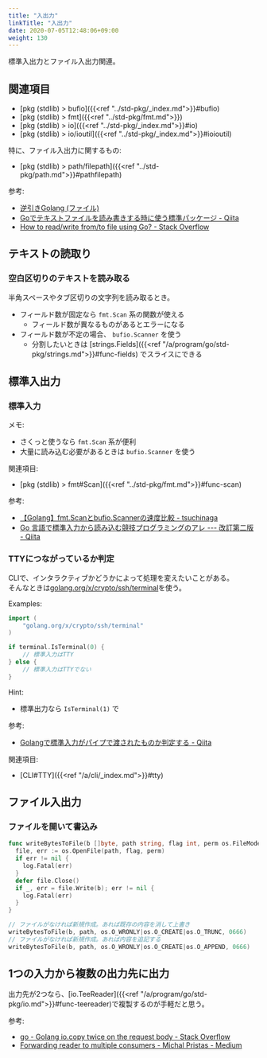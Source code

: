 ```yaml
---
title: "入出力"
linkTitle: "入出力"
date: 2020-07-05T12:48:06+09:00
weight: 130
---
```


標準入出力とファイル入出力関連。

## 関連項目

- [pkg (stdlib) > bufio]({{<ref "../std-pkg/_index.md">}}#bufio)
- [pkg (stdlib) > fmt]({{<ref "../std-pkg/fmt.md">}})
- [pkg (stdlib) > io]({{<ref "../std-pkg/_index.md">}}#io)
- [pkg (stdlib) > io/ioutil]({{<ref "../std-pkg/_index.md">}}#ioioutil)

特に、ファイル入出力に関するもの:

- [pkg (stdlib) > path/filepath]({{<ref "../std-pkg/path.md">}}#pathfilepath)

参考:

- [逆引きGolang (ファイル)](https://ashitani.jp/golangtips/tips_file.html)
- [Goでテキストファイルを読み書きする時に使う標準パッケージ - Qiita](https://qiita.com/qt-luigi/items/2c13ad68e7d9f8f8c0f2)
- [How to read/write from/to file using Go? - Stack Overflow](https://stackoverflow.com/questions/1821811/how-to-read-write-from-to-file-using-go)

## テキストの読取り
### 空白区切りのテキストを読み取る

半角スペースやタブ区切りの文字列を読み取るとき。

- フィールド数が固定なら `fmt.Scan` 系の関数が使える
  - フィールド数が異なるものがあるとエラーになる
- フィールド数が不定の場合、 `bufio.Scanner` を使う
  - 分割したいときは [strings.Fields]({{<ref "/a/program/go/std-pkg/strings.md">}}#func-fields) でスライスにできる

## 標準入出力
### 標準入力

メモ:

- さくっと使うなら `fmt.Scan` 系が便利
- 大量に読み込む必要があるときは `bufio.Scanner` を使う

関連項目:

- [pkg (stdlib) > fmt#Scan]({{<ref "../std-pkg/fmt.md">}}#func-scan)

参考:

- [【Golang】fmt.Scanとbufio.Scannerの速度比較 - tsuchinaga](https://scrapbox.io/tsuchinaga/%E3%80%90Golang%E3%80%91fmt.Scan%E3%81%A8bufio.Scanner%E3%81%AE%E9%80%9F%E5%BA%A6%E6%AF%94%E8%BC%83)
- [Go 言語で標準入力から読み込む競技プログラミングのアレ --- 改訂第二版 - Qiita](https://qiita.com/tnoda_/items/b503a72eac82862d30c6)

### TTYにつながっているか判定

CLIで、インタラクティブかどうかによって処理を変えたいことがある。  
そんなときは[golang.org/x/crypto/ssh/terminal](https://pkg.go.dev/golang.org/x/crypto/ssh/terminal)を使う。

Examples:

```go
import (
    "golang.org/x/crypto/ssh/terminal"
)

if terminal.IsTerminal(0) {
    // 標準入力はTTY
} else {
    // 標準入力はTTYでない
}
```

Hint:

- 標準出力なら `IsTerminal(1)` で

参考:

- [Golangで標準入力がパイプで渡されたものか判定する - Qiita](https://qiita.com/tanksuzuki/items/e712717675faf4efb07a)

関連項目:

- [CLI#TTY]({{<ref "/a/cli/_index.md">}}#tty)

## ファイル入出力
### ファイルを開いて書込み

```go
func writeBytesToFile(b []byte, path string, flag int, perm os.FileMode) {
  file, err := os.OpenFile(path, flag, perm)
  if err != nil {
    log.Fatal(err)
  }
  defer file.Close()
  if _, err = file.Write(b); err != nil {
    log.Fatal(err)
  }
}

// ファイルがなければ新規作成。あれば既存の内容を消して上書き
writeBytesToFile(b, path, os.O_WRONLY|os.O_CREATE|os.O_TRUNC, 0666)
// ファイルがなければ新規作成。あれば内容を追記する
writeBytesToFile(b, path, os.O_WRONLY|os.O_CREATE|os.O_APPEND, 0666)
```

## 1つの入力から複数の出力先に出力

出力先が2つなら、[io.TeeReader]({{<ref "/a/program/go/std-pkg/io.md">}}#func-teereader)で複製するのが手軽だと思う。

参考:

- [go - Golang io.copy twice on the request body - Stack Overflow](https://stackoverflow.com/questions/25671305/golang-io-copy-twice-on-the-request-body)
- [Forwarding reader to multiple consumers - Michal Pristas - Medium](https://medium.com/@MichalPristas/forwarding-reader-to-multiple-consumers-a1574a9db4d6)
